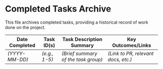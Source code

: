 # Completed Tasks Archive

This file archives completed tasks, providing a historical record of work done on the project.

| Date Completed | Task ID(s) | Task Description Summary | Key Outcomes/Links |
|----------------|------------|--------------------------|--------------------|
| *(YYYY-MM-DD)* | *(e.g., 1-5)* | *(Brief summary of the task group)* | *(Link to PR, relevant docs, etc.)* | 